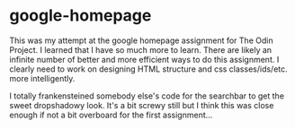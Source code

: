 # google-homepage

This was my attempt at the google homepage assignment for The Odin Project. I learned that I have so much more to learn. There are likely an infinite number of better and more efficient ways to do this assignment. I clearly need to work on designing HTML structure and css classes/ids/etc. more intelligently. 


I totally frankensteined somebody else's code for the searchbar to get the sweet dropshadowy look. It's a bit screwy still but I think this was close enough if not a bit overboard for the first assignment...